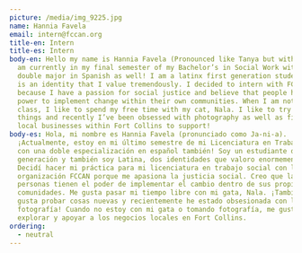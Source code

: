 ```yaml
---
picture: /media/img_9225.jpg
name: Hannia Favela
email: intern@fccan.org
title-en: Intern
title-es: Intern
body-en: Hello my name is Hannia Favela (Pronounced like Tanya but with an H). I
  am currently in my final semester of my Bachelor’s in Social Work with a
  double major in Spanish as well! I am a latinx first generation student, which
  is an identity that I value tremendously. I decided to intern with FCCAN
  because I have a passion for social justice and believe that people have the
  power to implement change within their own communities. When I am not in
  class, I like to spend my free time with my cat, Nala. I like to try new
  things and recently I’ve been obsessed with photography as well as finding
  local businesses within Fort Collins to support!
body-es: Hola, mi nombre es Hannia Favela (pronunciado como Ja-ni-a).
  ¡Actualmente, estoy en mi último semestre de mi Licenciatura en Trabajo Social
  con una doble especialización en español también! Soy un estudiante de primera
  generación y también soy Latina, dos identidades que valoro enormemente.
  Decidí hacer mi práctica para mi licenciatura en trabajo social con la
  organización FCCAN porque me apasiona la justicia social. Creo que las
  personas tienen el poder de implementar el cambio dentro de sus propias
  comunidades. Me gusta pasar mi tiempo libre con mi gata, Nala. ¡También Me
  gusta probar cosas nuevas y recientemente he estado obsesionada con la
  fotografía! Cuando no estoy con mi gata o tomando fotografía, me gusta
  explorar y apoyar a los negocios locales en Fort Collins.
ordering:
  - neutral
---
```

